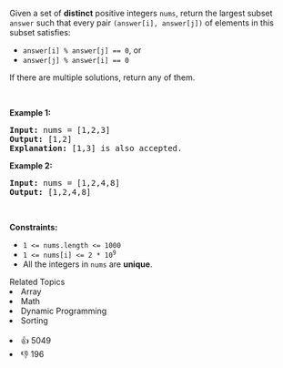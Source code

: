 <p>Given a set of <strong>distinct</strong> positive integers <code>nums</code>, return the largest subset <code>answer</code> such that every pair <code>(answer[i], answer[j])</code> of elements in this subset satisfies:</p>

<ul> 
 <li><code>answer[i] % answer[j] == 0</code>, or</li> 
 <li><code>answer[j] % answer[i] == 0</code></li> 
</ul>

<p>If there are multiple solutions, return any of them.</p>

<p>&nbsp;</p> 
<p><strong class="example">Example 1:</strong></p>

<pre>
<strong>Input:</strong> nums = [1,2,3]
<strong>Output:</strong> [1,2]
<strong>Explanation:</strong> [1,3] is also accepted.
</pre>

<p><strong class="example">Example 2:</strong></p>

<pre>
<strong>Input:</strong> nums = [1,2,4,8]
<strong>Output:</strong> [1,2,4,8]
</pre>

<p>&nbsp;</p> 
<p><strong>Constraints:</strong></p>

<ul> 
 <li><code>1 &lt;= nums.length &lt;= 1000</code></li> 
 <li><code>1 &lt;= nums[i] &lt;= 2 * 10<sup>9</sup></code></li> 
 <li>All the integers in <code>nums</code> are <strong>unique</strong>.</li> 
</ul>

<div><div>Related Topics</div><div><li>Array</li><li>Math</li><li>Dynamic Programming</li><li>Sorting</li></div></div><br><div><li>👍 5049</li><li>👎 196</li></div>